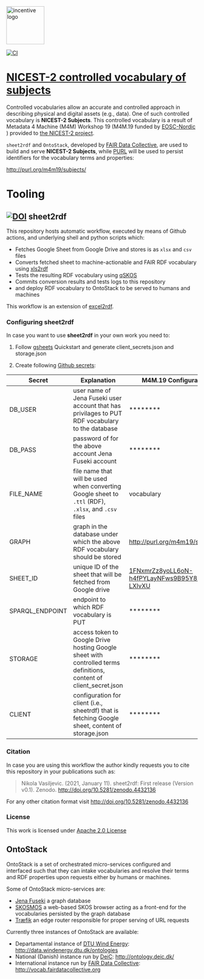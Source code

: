 <img src="https://www.eosc-nordic.eu/content/uploads/2019/10/EOSC_Nordic_logo_RGB@3x.png" alt="incentive logo" width="100"/> 

[![CI](https://github.com/fair-data-collective/M4M19-subjects-vocabulary/workflows/Sheet2RDF/badge.svg)](https://github.com/fair-data-collective/M4M19-subjects-vocabulary/actions?query=workflow%3ASheet2RDF)

# [NICEST-2 controlled vocabulary of subjects](http://purl.org/m4m19/subjects/)
Controlled vocabularies allow an accurate and controlled approach in describing physical and digital assets (e.g., data). One of such controlled vocabulary is **NICEST-2 Subjects**. This controlled vocabulary is a result of Metadata 4 Machine (M4M) Workshop 19 (M4M.19 funded by [EOSC-Nordic](https://www.eosc-nordic.eu/about-eosc-nordic/)
) provided to [the NICEST-2 project](https://neic.no/nicest2/). 

`sheet2rdf` and `OntoStack`, developed by [FAIR Data Collective](https://dk.linkedin.com/company/fair-data-collective), are used to build and serve **NICEST-2 Subjects**, while [PURL](https://archive.org/services/purl/) will be used to persist identifiers for the vocabulary terms and properties:

   http://purl.org/m4m19/subjects/


# Tooling

## [![DOI](https://zenodo.org/badge/327900313.svg)](https://zenodo.org/badge/latestdoi/327900313) sheet2rdf

This repository hosts automatic workflow, executed by means of Github actions, and underlying shell and python scripts which:

- Fetches Google Sheet from Google Drive and stores is as `xlsx` and `csv` files
- Converts fetched sheet to machine-actionable and FAIR RDF vocabulary using [xls2rdf](https://github.com/sparna-git/xls2rdf)
- Tests the resulting RDF vocabulary using [qSKOS](https://github.com/cmader/qSKOS/)
- Commits conversion results and tests logs to this repository
- and deploy RDF vocabulary to OntoStack to be served to humans and machines

This workflow is an extension of [excel2rdf](https://github.com/fair-data-collective/excel2rdf-template).


### Configuring sheet2rdf

In case you want to use **sheet2rdf** in your own work you need to:

1. Follow [gsheets](https://pypi.org/project/gsheets/) Quickstart and generate client_secrets.json and storage.json

2. Create following [Github secrets](https://docs.github.com/en/free-pro-team@latest/actions/reference/encrypted-secrets):

| Secret | Explanation | M4M.19 Configuration |
|---|---|---|
| DB_USER | user name of Jena Fuseki user account that has privilages to PUT RDF vocabulary to the database | ******** |
| DB_PASS | password of for the above account Jena Fuseki account | ******** |
| FILE_NAME | file name that will be used when converting Google sheet to `.ttl` (RDF), `.xlsx`, and `.csv` files | vocabulary |
| GRAPH | graph in the database under which the above RDF vocabulary should be stored | http://purl.org/m4m19/subjects/ |
| SHEET_ID | unique ID of the sheet that will be fetched from Google drive | [1FNxmrZz8yoLL6oN-h4fPYLayNFws9B95Y8UO-LXIvXU](https://docs.google.com/spreadsheets/d/1FNxmrZz8yoLL6oN-h4fPYLayNFws9B95Y8UO-LXIvXU/edit#gid=1198865354) |
| SPARQL_ENDPOINT | endpoint to which RDF vocabulary is PUT | ******** |
| STORAGE | access token to Google Drive hosting Google sheet with controlled terms definitions, content of client_secret.json | ******** |
| CLIENT | configuration for client (i.e., sheetrdf) that is fetching Google sheet, content of storage.json | ******** |

### Citation

In case you are using this workflow the author kindly requests you to cite this repository in your publications such as:
> Nikola Vasiljevic. (2021, January 11). sheet2rdf: First release (Version v0.1). Zenodo. http://doi.org/10.5281/zenodo.4432136

For any other citation format visit http://doi.org/10.5281/zenodo.4432136


### License

This work is licensed under [Apache 2.0 License](https://github.com/niva83/sheet2rdf/blob/main/License.md)

## OntoStack

OntoStack is a set of orchestrated micro-services configured and interfaced such that they can intake vocabularies and resolve their terms and RDF properties upon requests either by humans or machines.

Some of OntoStack micro-services are:

- [Jena Fuseki](https://jena.apache.org/documentation/fuseki2/) a graph database
- [SKOSMOS](http://www.skosmos.org/) a web-based SKOS browser acting as a front-end for the vocabularies persisted by the graph database
- [Træfik](https://doc.traefik.io/traefik/) an edge router responsible for proper serving of URL requests

Currently three instances of OntoStack are available:

- Departamental instance of [DTU Wind Energy](https://www.vindenergi.dtu.dk/english/): http://data.windenergy.dtu.dk/ontologies
- National (Danish) instance run by [DeiC](https://deic.dk/): http://ontology.deic.dk/
- International instance run by [FAIR Data Collective](http://fairdatacollective.org/): http://vocab.fairdatacollective.org